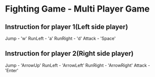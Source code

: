 # Fighting Game - Multi Player Game

## Instruction for player 1(Left side player)
Jump - 'w'
RunLeft - 'a'
RunRight - 'd'
Attack - 'Space'


## Instruction for player 2(Right side player)
Jump - 'ArrowUp'
RunLeft - 'ArrowLeft'
RunRight - 'ArrowRight'
Attack - 'Enter'